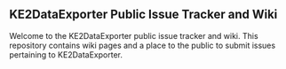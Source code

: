 ## KE2DataExporter Public Issue Tracker and Wiki

Welcome to the KE2DataExporter public issue tracker and wiki.
This repository contains wiki pages and a place to the public to submit issues pertaining to KE2DataExporter.